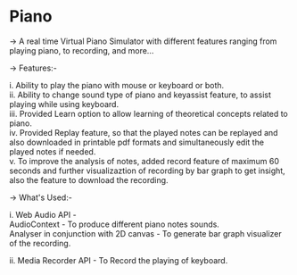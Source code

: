 # Piano

-> A real time Virtual Piano Simulator with different features ranging from playing piano, to recording, and more... 

-> Features:- 

  i. Ability to play the piano with mouse or keyboard or both.<br> 
  ii. Ability to change sound type of piano and keyassist feature, to assist playing while using keyboard.<br> 
  iii. Provided Learn option to allow learning of theoretical concepts related to piano.<br>
  iv. Provided Replay feature, so that the played notes can be replayed and also downloaded in printable pdf formats and simultaneously edit the played notes if needed.<br> 
  v. To improve the analysis of notes, added record feature of maximum 60 seconds and further visualizaztion of recording by bar graph to get insight, also the feature to download the recording. 

-> What's Used:- 

  i. Web Audio API -<br> 
     AudioContext - To produce different piano notes sounds.<br> 
     Analyser in conjunction with 2D canvas - To generate bar graph visualizer of the recording.<br> 
     
  ii. Media Recorder API - To Record the playing of keyboard. 
  
